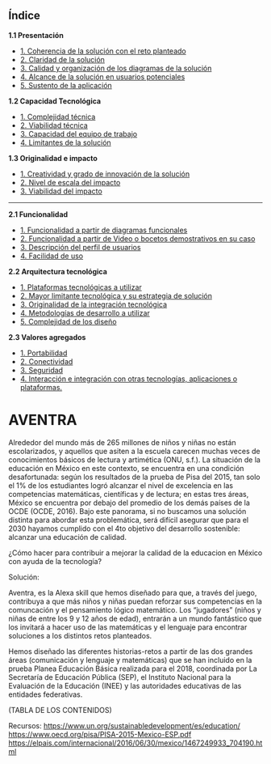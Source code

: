 
## Índice

**1.1 Presentación**

* [1. Coherencia de la solución con el reto planteado](#)
* [2. Claridad de la solución](#)
* [3. Calidad y organización de los diagramas de la solución]()
* [4. Alcance de la solución en usuarios potenciales](#)
* [5. Sustento de la aplicación](#)

**1.2 Capacidad Tecnológica**

* [1. Complejidad técnica]()
* [2. Viabilidad técnica]()
* [3. Capacidad del equipo de trabajo]()
* [4. Limitantes de la solución]()
  
**1.3 Originalidad e impacto**
* [1. Creatividad y grado de innovación de la solución]()
* [2. Nivel de escala del impacto]()
* [3. Viabilidad del impacto]()

***

**2.1 Funcionalidad**
* [1. Funcionalidad a partir de diagramas funcionales]()
* [2. Funcionalidad a partir de Video o bocetos demostrativos en su caso]()
* [3. Descripción del perfil de usuarios]()
* [4. Facilidad de uso]()

**2.2 Arquitectura tecnológica**

* [1. Plataformas tecnológicas a utilizar]()
* [2. Mayor limitante tecnológica y su estrategia de solución]()
* [3. Originalidad de la integración tecnológica]()
* [4. Metodologías de desarrollo a utilizar]()
* [5. Complejidad de los diseño]()

**2.3 Valores agregados**

* [1. Portabilidad]()
* [2. Conectividad]()
* [3. Seguridad]()
* [4. Interacción e integración con otras tecnologías, aplicaciones o plataformas.]()

# AVENTRA 

Alrededor del mundo más de 265 millones de niños y niñas no están escolarizados, y aquellos que asiten a la escuela carecen muchas veces de conocimientos básicos de lectura y artimética (ONU, s.f.). La situación de la educación en México en este contexto, se encuentra en una condición desafortunada: según los resultados de la prueba de Pisa del 2015, tan solo el 1% de los estudiantes logró alcanzar el nivel de excelencia en las competencias matemáticas, científicas y de lectura; en estas tres áreas, México se encuentra por debajo del promedio de los demás países de la OCDE (OCDE, 2016). Bajo este panorama, si no buscamos una solución distinta para abordar esta problemática, será difícil asegurar que para el 2030 hayamos cumplido con el 4to objetivo del desarrollo sostenible: alcanzar una educación de calidad. 

¿Cómo hacer para contribuir a mejorar la calidad de la educacion en México con ayuda de la tecnología? 


Solución:

Aventra, es la Alexa skill que hemos diseñado para que, a través del juego, contribuya a que más niños y niñas puedan reforzar sus competencias en la comuncación y el pensamiento lógico matemático. Los “jugadores” (niños y niñas de entre los 9 y 12 años de edad), entrarán a un mundo fantástico que los invitará a hacer uso de las matemáticas y el lenguaje para encontrar soluciones a los distintos retos planteados.

Hemos diseñado las diferentes historias-retos a partir de las dos grandes áreas (comunicación y lenguaje y matemáticas) que se han incluido en la prueba Planea Educación Básica realizada para el 2018, coordinada por La Secretaría de Educación Pública (SEP), el Instituto Nacional para la Evaluación de la Educación (INEE) y las autoridades educativas de las entidades federativas.  


(TABLA DE LOS CONTENIDOS)






Recursos:
https://www.un.org/sustainabledevelopment/es/education/
https://www.oecd.org/pisa/PISA-2015-Mexico-ESP.pdf
https://elpais.com/internacional/2016/06/30/mexico/1467249933_704190.html
